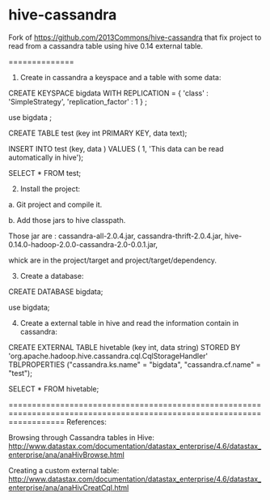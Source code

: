 hive-cassandra
==============

Fork of https://github.com/2013Commons/hive-cassandra that fix project to read from a cassandra table using hive 0.14 external table.


==============

1. Create in cassandra a keyspace and a table with some data:

CREATE KEYSPACE bigdata WITH REPLICATION = { 'class' : 'SimpleStrategy', 'replication_factor' : 1 } ;

use bigdata ;

CREATE TABLE test (key int PRIMARY KEY, data text);

INSERT INTO test (key, data ) VALUES ( 1, 'This data can be read automatically in hive');

SELECT * FROM test;

2. Install the project:

a. Git project and compile it.

b. Add those jars to hive classpath.

Those jar are : 
cassandra-all-2.0.4.jar, 
cassandra-thrift-2.0.4.jar,
hive-0.14.0-hadoop-2.0.0-cassandra-2.0-0.0.1.jar,

whick are in the project/target and project/target/dependency.

3. Create a database:

CREATE DATABASE bigdata;

use bigdata;

4. Create a external table in hive and read the information contain in cassandra:

CREATE EXTERNAL TABLE hivetable (key int, data string) STORED BY 'org.apache.hadoop.hive.cassandra.cql.CqlStorageHandler' TBLPROPERTIES ("cassandra.ks.name" = "bigdata", "cassandra.cf.name" = "test");

SELECT * FROM hivetable;


========================================================================================================================
References:

Browsing through Cassandra tables in Hive:
http://www.datastax.com/documentation/datastax_enterprise/4.6/datastax_enterprise/ana/anaHivBrowse.html

Creating a custom external table:
http://www.datastax.com/documentation/datastax_enterprise/4.6/datastax_enterprise/ana/anaHivCreatCql.html
